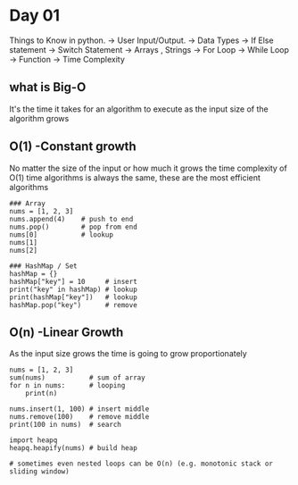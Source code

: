# Day 01

Things to Know in python.
→ User Input/Output.
→ Data Types
→ If Else statement
→ Switch Statement
→ Arrays , Strings
→ For Loop
→ While Loop
→ Function
→ Time Complexity


## what is Big-O
It's the time it takes for an algorithm to execute as the input size of the algorithm grows


## O(1) -Constant growth
No matter the size of the input or how much it grows the time complexity of O(1) time algorithms is always the same, these are the most efficient algorithms

```
### Array
nums = [1, 2, 3]
nums.append(4)    # push to end
nums.pop()        # pop from end
nums[0]           # lookup
nums[1]
nums[2]

### HashMap / Set
hashMap = {}
hashMap["key"] = 10     # insert
print("key" in hashMap) # lookup
print(hashMap["key"])   # lookup
hashMap.pop("key")      # remove
```

## O(n) -Linear Growth
As the input size grows the time is going to grow proportionately 

```
nums = [1, 2, 3]
sum(nums)           # sum of array
for n in nums:      # looping
    print(n)

nums.insert(1, 100) # insert middle
nums.remove(100)    # remove middle
print(100 in nums)  # search

import heapq
heapq.heapify(nums) # build heap

# sometimes even nested loops can be O(n) (e.g. monotonic stack or sliding window)
```

